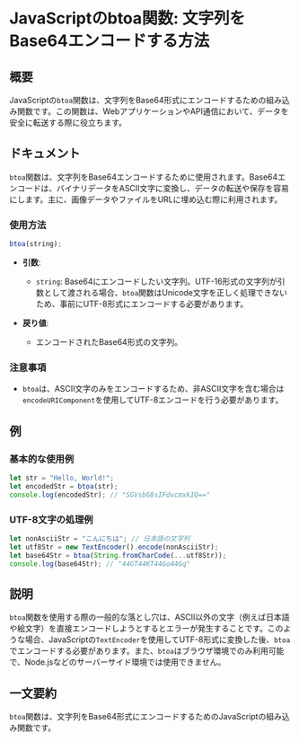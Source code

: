<!--
Meta Description: # JavaScriptのbtoa関数: 文字列をBase64エンコードする方法 ## 概要 JavaScriptの`btoa`関数は、文字列をBase64形式にエンコードするための組み込み関数です。この関数は、WebアプリケーションやAPI通信において、データを安全に転送する際に役立ちます。 ##...
Meta Keywords: btoa, let, 関数は, javascript, string
-->

# JavaScriptのbtoa関数: 文字列をBase64エンコードする方法

## 概要
JavaScriptの`btoa`関数は、文字列をBase64形式にエンコードするための組み込み関数です。この関数は、WebアプリケーションやAPI通信において、データを安全に転送する際に役立ちます。

## ドキュメント
`btoa`関数は、文字列をBase64エンコードするために使用されます。Base64エンコードは、バイナリデータをASCII文字に変換し、データの転送や保存を容易にします。主に、画像データやファイルをURLに埋め込む際に利用されます。

### 使用方法
```javascript
btoa(string);
```

- **引数**:
  - `string`: Base64にエンコードしたい文字列。UTF-16形式の文字列が引数として渡される場合、`btoa`関数はUnicode文字を正しく処理できないため、事前にUTF-8形式にエンコードする必要があります。

- **戻り値**:
  - エンコードされたBase64形式の文字列。

### 注意事項
- `btoa`は、ASCII文字のみをエンコードするため、非ASCII文字を含む場合は`encodeURIComponent`を使用してUTF-8エンコードを行う必要があります。

## 例
### 基本的な使用例
```javascript
let str = "Hello, World!";
let encodedStr = btoa(str);
console.log(encodedStr); // "SGVsbG8sIFdvcmxkIQ=="
```

### UTF-8文字の処理例
```javascript
let nonAsciiStr = "こんにちは"; // 日本語の文字列
let utf8Str = new TextEncoder().encode(nonAsciiStr);
let base64Str = btoa(String.fromCharCode(...utf8Str));
console.log(base64Str); // "44GT44KT44Go44Gq"
```

## 説明
`btoa`関数を使用する際の一般的な落とし穴は、ASCII以外の文字（例えば日本語や絵文字）を直接エンコードしようとするとエラーが発生することです。このような場合、JavaScriptの`TextEncoder`を使用してUTF-8形式に変換した後、`btoa`でエンコードする必要があります。また、`btoa`はブラウザ環境でのみ利用可能で、Node.jsなどのサーバーサイド環境では使用できません。

## 一文要約
`btoa`関数は、文字列をBase64形式にエンコードするためのJavaScriptの組み込み関数です。